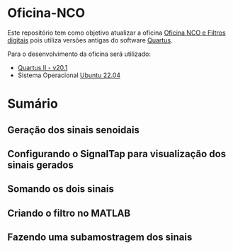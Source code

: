 # Oficina-NCO
Este repositório tem como objetivo atualizar a oficina [Oficina NCO e Filtros digitais](https://wiki.sj.ifsc.edu.br/index.php/Oficina_NCO_e_Filtros_digitais) pois utiliza versões antigas do software [Quartus](https://www.intel.com.br/content/www/br/pt/products/details/fpga/development-tools/quartus-prime.html).


Para o desenvolvimento da oficina será utilizado:
- [Quartus II - v20.1](https://www.intel.com/content/www/us/en/software-kit/661015/intel-quartus-prime-standard-edition-design-software-version-20-1-for-windows.html)
- Sistema Operacional [Ubuntu 22.04](https://ubuntu.com/download/desktop)

# Sumário

## Geração dos sinais senoidais

## Configurando o SignalTap para visualização dos sinais gerados

## Somando os dois sinais

## Criando o filtro no MATLAB

## Fazendo uma subamostragem dos sinais